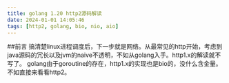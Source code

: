 ```yaml
---
title: golang 1.20 http2源码解读
date: 2024-01-01 14:05:46
tags: [http2, golang, bio, nio, aio]
---
```


##前言
搞清楚linux进程调度后，下一步就是网络。从最常见的http开始，考虑到java源码的冗长以及jvm的naive不透明，不如从golang入手。http1.x的解读就不写了。
golang由于goroutine的存在，http1.x的实现也是bio的，没什么含金量。不如直接来看看http2。
